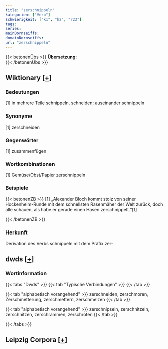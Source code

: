 ```yaml
---
title: "zerschnippeln"
kategorien: ["Verb"]
schwierigkeit: ["k1", "h2", "r23"]
tags:
series:
mainDornseiffs:
domainDornseiffs:
url: "zerschnippeln"
---
```


{{< betonenÜbs >}}
**Übersetzung:**  
{{< /betonenÜbs >}}

## Wiktionary [[+](https://de.wiktionary.org/wiki/zerschnippeln)]

### Bedeutungen
[1] in mehrere Teile schnippeln, schneiden; auseinander schnippeln  

### Synonyme
[1] zerschneiden  

### Gegenwörter
[1] zusammenfügen  

### Wortkombinationen
[1] Gemüse/Obst/Papier zerschnippeln  

### Beispiele
{{< betonenZB >}}
[1] „Alexander Bloch kommt stolz von seiner Hockenheim-Runde mit dem schnellsten Rasenmäher der Welt zurück, doch alle schauen, als habe er gerade einen Hasen zerschnippelt.“[1]  

{{< /betonenZB >}}
### Herkunft
Derivation des Verbs schnippeln mit dem Präfix zer-  



## dwds [[+](https://www.dwds.de/wb/zerschnippeln)]

### Wortinformation
{{< tabs "Dwds" >}}
{{< tab "Typische Verbindungen" >}}
{{< /tab >}}

{{< tab "alphabetisch vorangehend" >}}
zerschneiden, zerschmoren, Zerschmetterung, zerschmettern, zerschmelzen
{{< /tab >}}

{{< tab "alphabetisch vorangehend" >}}
zerschnipseln, zerschnitzeln, zerschnitzen, zerschrammen, zerschroten
{{< /tab >}}

{{< /tabs >}}

## Leipzig Corpora [[+](https://corpora.uni-leipzig.de/en/res?word=zerschnippeln&corpusId=deu_newscrawl-public_2018)]

